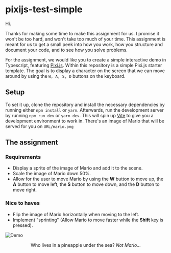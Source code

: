 # pixijs-test-simple

Hi.

Thanks for making some time to make this assignment for us. I promise it won't be too hard, and won't take too much of your time. This assignment is meant for us to get a small peek into how you work, how you structure and document your code, and to see how you solve problems.

For the assignment, we would like you to create a simple interactive demo in Typescript, featuring [Pixi.js](https://www.pinclipart.com/picdir/middle/526-5261120_mario-sprite-super-mario-world-clipart.png). Within this repository is a simple Pixi.js starter template. The goal is to display a character on the screen that we can move around by using the `W, A, S, D` buttons on the keyboard.

## Setup

To set it up, clone the repository and  install the necessary dependencies by running either `npm install` or `yarn`. Afterwards, run the development server by running `npm run dev` or `yarn dev`. This will spin up [Vite](https://vitejs.dev/) to give you a development environment to work in. There's an image of Mario that will be served for you on `URL/mario.png`

## The assignment

### Requirements

- Display a sprite of the image of Mario and add it to the scene.
- Scale the image of Mario down 50%.
- Allow for the user to move Mario by using the **W** button to move up, the **A** button to move left, the **S** button to move down, and the **D** button to move right.

### Nice to haves

- Flip the image of Mario horizontally when moving to the left. 
- Implement "sprinting" (Allow Mario to move faster while the **Shift** key is pressed).

![Demo](https://i.imgur.com/sYDZz6Q.gif)

<center>Who lives in a pineapple under the sea? <i>Not Mario...</i></center>
